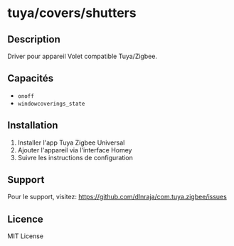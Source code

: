 # tuya/covers/shutters

## Description

Driver pour appareil Volet compatible Tuya/Zigbee.

## Capacités

- `onoff`
- `windowcoverings_state`

## Installation

1. Installer l'app Tuya Zigbee Universal
2. Ajouter l'appareil via l'interface Homey
3. Suivre les instructions de configuration

## Support

Pour le support, visitez: https://github.com/dlnraja/com.tuya.zigbee/issues

## Licence

MIT License
